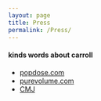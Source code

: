 ```yaml
---
layout: page
title: Press
permalink: /Press/
---
```


#### kinds words about carroll

- [popdose.com](http://popdose.com/album-review-carroll-st/)
- [purevolume.com](http://www.purevolume.com/news/PREMIERE-Carroll-Green-Acres)
- [CMJ](http://www.cmj.com/news/video-premiere-carroll-alligator/)

